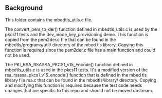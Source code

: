 ## Background
This folder contains the mbedtls_utils.c file. 

The convert_pem_to_der() function defined in mbedtls_utils.c is used by the pkcs11 tests and the dev_mode_key_provisioning demo. This function is copied from the pem2der.c file that can be found in the mbedtls/programs/util/ directory of the mbed tls library. Copying this function is required since the pem2der.c file has a main function and could not be used.

The PKI_RSA_RSASSA_PKCS1_v15_Encode() function defined in mbedtls_utils.c is used in the pkcs11 tests. It's a  modified version of the rsa_rsassa_pkcs1_v15_encode() function that is defined in the mbed tls library file rsa.c that can be found in the mbedtls/library/ directory. Copying and modifying this function is required because the test code needs changes that are specific to this repo and should not be moved upstream.